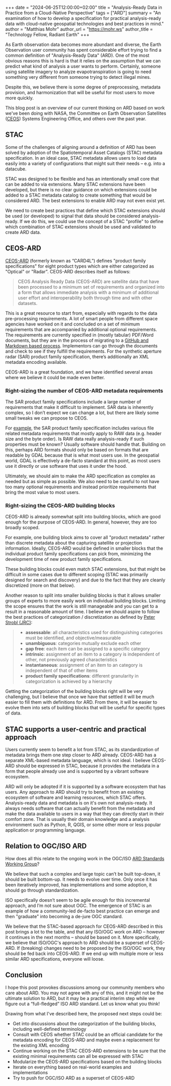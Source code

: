 +++
date = "2024-06-25T12:00:00+02:00"
title = "Analysis-Ready Data in Practice from a Cloud-Native Perspective"
tags = ["ARD"]
summary = "An examination of how to develop a specification for practical analysis-ready data with cloud-native geospatial technologies and best practices in mind."
author = "Matthias Mohr"
author_url = "https://mohr.ws"
author_title = "Technology Fellow, Radiant Earth"
+++

As Earth observation data becomes more abundant and diverse, the Earth Observation user community has spent considerable effort trying to find a common definition of "Analysis-Ready Data" (ARD). One of the most obvious reasons this is hard is that it relies on the assumption that we can predict what kind of analysis a user wants to perform. Certainly, someone using satellite imagery to analyze evapotranspiration is going to need something very different from someone trying to detect illegal mines.

Despite this, we believe there is some degree of preprocessing, metadata provision, and harmonization that will be useful for most users to move more quickly.

This blog post is an overview of our current thinking on ARD based on work we've been doing with NASA, the Committee on Earth Observation Satellites ([CEOS](https://ceos.org/)) Systems Engineering Office, and others over the past year.
 
## STAC

Some of the challenges of aligning around a definition of ARD has been solved by adoption of the Spatiotemporal Asset Catalogs (STAC) metadata specification. In an ideal case, STAC metadata allows users to load data easily into a variety of configurations that might suit their needs &ndash; e.g. into a datacube.

STAC was designed to be flexible and has an intentionally small core that can be added to via extensions. Many STAC extensions have been developed, but there is no clear guidance on which extensions could be added to a STAC metadata catalog to create something that would be considered ARD. The best extensions to enable ARD may not even exist yet.

We need to create best practices that define which STAC extensions should be used (or developed) to signal that data should be considered analysis-ready. If we do this, we could use the concept of a STAC "profile" to define which combination of STAC extensions should be used and validated to create ARD data.

## CEOS-ARD

[CEOS-ARD](https://ceos.org/ard/) (formerly known as “CARD4L”) defines "product family specifications" for eight product types which are either categorized as "Optical" or "Radar". CEOS-ARD describes itself as follows:

> CEOS Analysis Ready Data (CEOS-ARD) are satellite data that have been processed to a minimum set of requirements and organized into a form that allows immediate analysis with a minimum of additional user effort and interoperability both through time and with other datasets.

This is a great resource to start from, especially with regards to the data pre-processing requirements. A lot of smart people from different space agencies have worked on it and concluded on a set of minimum requirements that are accompanied by additional optional requirements. The requirements are currently specified in (mostly tabular) PDF/Word documents, but they are in the process of migrating to a [GitHub and Markdown based process](https://github.com/ceos-org/ceos-ard). Implementors can go through the documents and check to see if they fulfill the requirements. For the synthetic aperture radar (SAR) product family specification, there’s additionally an XML metadata encoding available.

CEOS-ARD is a great foundation, and we have identified several areas where we believe it could be made even better.

### Right-sizing the number of CEOS-ARD metadata requirements

The SAR product family specifications include a large number of requirements that make it difficult to implement. SAR data is inherently complex, so I don’t expect we can change a lot, but there are likely some small tweaks we can propose to CEOS.

For [example](https://github.com/ceos-org/ceos-ard/issues/27), the SAR product family specification includes various file related metadata requirements that mostly apply to RAW data (e.g. header size and the byte order). Is RAW data really analysis-ready if such properties must be known? Usually software should handle that. Building on this, perhaps ARD formats should only be based on formats that are readable by GDAL because that is what most users use. In the geospatial world, GDAL is effectively a de-facto standard at this point, as most users use it directly or use software that uses it under the hood.

Ultimately, we should aim to make the ARD specification as complex as needed but as simple as possible. We also need to be careful to not have too many optional requirements and instead prioritize requirements that bring the most value to most users.

### Right-sizing the CEOS-ARD building blocks

CEOS-ARD is already somewhat split into building blocks, which are good enough for the purpose of CEOS-ARD. In general, however, they are too broadly scoped.

For example, one building block aims to cover all "product metadata" rather than discrete metadata about the capturing satellite or projection information. Ideally, CEOS-ARD would be defined in smaller blocks that the individual product family specifications can pick from, minimizing the development time of new product family specifications.

These building blocks could even match STAC extensions, but that might be difficult in some cases due to different scoping (STAC was primarily designed for search and discovery) and due to the fact that they are cleanly discretized (more on that below).

Another reason to split into smaller building blocks is that it allows smaller groups of experts to more easily work on individual building blocks. Limiting the scope ensures that the work is still manageable and you can get to a result in a reasonable amount of time. I believe we should aspire to follow the best practices of categorization / discretization as defined by [Peter Strobl (JRC)](https://it.linkedin.com/in/peter-strobl-79b7a191):

> - **assessable**: all characteristics used for distinguishing categories must be identified, and objective/measurable
> - **unambiguous**: categories mutually exclude each other
> - **gap free**: each item can be assigned to a specific category
> - **intrinsic**: assignment of an item to a category is independent of other, not previously agreed characteristics
> - **instantaneous**: assignment of an item to an category is independent of that of other items
> - **product family specifications**: different granularity in categorization is achieved by a hierarchy

Getting the categorization of the building blocks right will be very challenging, but I believe that once we have that settled it will be much easier to fill them with definitions for ARD. From there, it will be easier to evolve them into sets of building blocks that will be useful for specific types of data.

## STAC supports a user-centric and practical approach

Users currently seem to benefit a lot from STAC, as its standardization of metadata brings them one step closer to ARD already. CEOS-ARD has a separate XML-based metadata language, which is not ideal. I believe CEOS-ARD should be expressed in STAC, because it provides the metadata in a form that people already use and is supported by a vibrant software ecosystem.

ARD will only be adopted if it is supported by a software ecosystem that has users. Any approach to ARD should try to benefit from an existing ecosystem of software and learning resources, which STAC offers. Analysis-ready data and metadata is on it's own not analysis-ready. It always needs software that can actually benefit from the metadata and make the data available to users in a way that they can directly start in their comfort zone. That is usually their domain knowledge and a analysis environment such as Python, R, QGIS, or some other more or less popular application or programming language.

## Relation to OGC/ISO ARD

How does all this relate to the ongoing work in the OGC/ISO [ARD Standards Working Group](https://www.ogc.org/press-release/ogc-forms-new-analysis-ready-data-standards-working-group/)?

We believe that such a complex and large topic can’t be built top-down, it should be built bottom-up. It needs to evolve over time. Only once it has been iteratively improved, has implementations and some adoption, it should go through standardization.

ISO specifically doesn’t seem to be agile enough for this incremental approach, and I’m not sure about OGC. The emergence of STAC is an example of how a community-led de-facto best practice can emerge and then "graduate" into becoming a de-jure OGC standard.

We believe that the STAC-based approach for CEOS-ARD described in this post brings a lot to the table, and that any ISO/OGC work on ARD &ndash; however it continues in the next months &ndash; should be based on it. More specifically, we believe that ISO/OGC's approach to ARD should be a superset of CEOS-ARD. If (breaking) changes need to be proposed by the ISO/OGC work, they should be fed back into CEOS-ARD. If we end up with multiple more or less similar ARD specifications, everyone will loose.

## Conclusion

I hope this post provokes discussions among our community members who care about ARD. You may not agree with any of this, and it might not be the ultimate solution to ARD, but it may be a practical interim step while we figure out a “full-fledged” ISO ARD standard. Let us know what you think!

Drawing from what I've described here, the proposed next steps could be:

- Get into discussions about the categorization of the building blocks, including well-defined terminology
- Consult with CEOS whether STAC could be an official candidate for the metadata encoding for CEOS-ARD and maybe even a replacement for the existing XML encoding
- Continue working on the STAC CEOS-ARD extensions to be sure that the existing minimal requirements can all be expressed with STAC
- Modularize the CEOS-ARD specifications based on the building blocks
- Iterate on everything based on real-world examples and implementations
- Try to push for OGC/ISO ARD as a superset of CEOS-ARD
